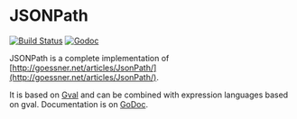 JSONPath
====

[![Build Status](https://api.travis-ci.org/PaesslerAG/jsonpath.svg?branch=master)](https://travis-ci.org/PaesslerAG/jsonpath)
[![Godoc](https://godoc.org/github.com/PaesslerAG/jsonpath?status.png)](https://godoc.org/github.com/PaesslerAG/jsonpath)

JSONPath is a complete implementation of [http://goessner.net/articles/JsonPath/](http://goessner.net/articles/JsonPath/).

It is based on [Gval](https://github.com/PaesslerAG/gval) and can be combined with expression languages based on gval. Documentation is on [GoDoc](https://godoc.org/github.com/PaesslerAG/jsonpath).